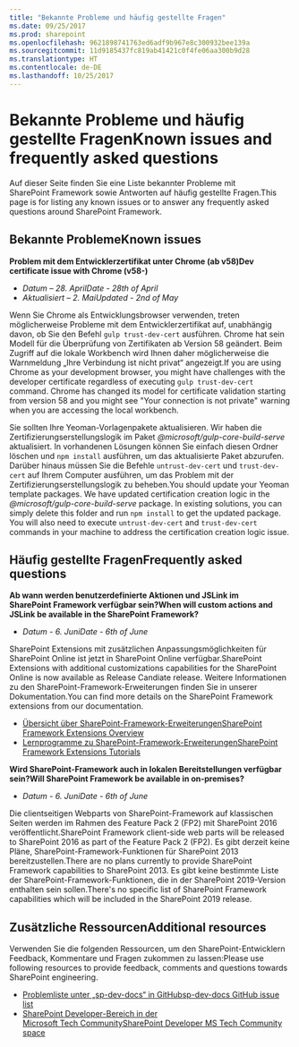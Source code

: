 ```yaml
---
title: "Bekannte Probleme und häufig gestellte Fragen"
ms.date: 09/25/2017
ms.prod: sharepoint
ms.openlocfilehash: 9621898741763ed6adf9b967e8c300932bee139a
ms.sourcegitcommit: 11d9185437fc819ab41421c0f4fe06aa300b9d28
ms.translationtype: HT
ms.contentlocale: de-DE
ms.lasthandoff: 10/25/2017
---
```

# <a name="known-issues-and-frequently-asked-questions"></a><span data-ttu-id="b96e0-102">Bekannte Probleme und häufig gestellte Fragen</span><span class="sxs-lookup"><span data-stu-id="b96e0-102">Known issues and frequently asked questions</span></span>

<span data-ttu-id="b96e0-103">Auf dieser Seite finden Sie eine Liste bekannter Probleme mit SharePoint Framework sowie Antworten auf häufig gestellte Fragen.</span><span class="sxs-lookup"><span data-stu-id="b96e0-103">This page is for listing any known issues or to answer any frequently asked questions around SharePoint Framework.</span></span> 

## <a name="known-issues"></a><span data-ttu-id="b96e0-104">Bekannte Probleme</span><span class="sxs-lookup"><span data-stu-id="b96e0-104">Known issues</span></span>

<span data-ttu-id="b96e0-105">**Problem mit dem Entwicklerzertifikat unter Chrome (ab v58)**</span><span class="sxs-lookup"><span data-stu-id="b96e0-105">**Dev certificate issue with Chrome (v58-)**</span></span>

- <span data-ttu-id="b96e0-106">*Datum – 28. April*</span><span class="sxs-lookup"><span data-stu-id="b96e0-106">*Date - 28th of April*</span></span>
- <span data-ttu-id="b96e0-107">*Aktualisiert – 2. Mai*</span><span class="sxs-lookup"><span data-stu-id="b96e0-107">*Updated - 2nd of May*</span></span>

<span data-ttu-id="b96e0-p101">Wenn Sie Chrome als Entwicklungsbrowser verwenden, treten möglicherweise Probleme mit dem Entwicklerzertifikat auf, unabhängig davon, ob Sie den Befehl `gulp trust-dev-cert` ausführen. Chrome hat sein Modell für die Überprüfung von Zertifikaten ab Version 58 geändert. Beim Zugriff auf die lokale Workbench wird Ihnen daher möglicherweise die Warnmeldung „Ihre Verbindung ist nicht privat“ angezeigt.</span><span class="sxs-lookup"><span data-stu-id="b96e0-p101">If you are using Chrome as your development browser, you might have challenges with the developer certificate regardless of executing `gulp trust-dev-cert` command. Chrome has changed its model for certificate validation starting from version 58 and you might see "Your connection is not private" warning when you are accessing the local workbench.</span></span>

<span data-ttu-id="b96e0-p102">Sie sollten Ihre Yeoman-Vorlagenpakete aktualisieren. Wir haben die Zertifizierungserstellungslogik im Paket *@microsoft/gulp-core-build-serve* aktualisiert. In vorhandenen Lösungen können Sie einfach diesen Ordner löschen und `npm install` ausführen, um das aktualisierte Paket abzurufen. Darüber hinaus müssen Sie die Befehle `untrust-dev-cert` und `trust-dev-cert` auf Ihrem Computer ausführen, um das Problem mit der Zertifizierungserstellungslogik zu beheben.</span><span class="sxs-lookup"><span data-stu-id="b96e0-p102">You should update your Yeoman template packages. We have updated certification creation logic in the *@microsoft/gulp-core-build-serve* package. In existing solutions, you can simply delete this folder and run `npm install` to get the updated package. You will also need to execute `untrust-dev-cert` and `trust-dev-cert` commands in your machine to address the certification creation logic issue.</span></span> 

## <a name="frequently-asked-questions"></a><span data-ttu-id="b96e0-114">Häufig gestellte Fragen</span><span class="sxs-lookup"><span data-stu-id="b96e0-114">Frequently asked questions</span></span>

<span data-ttu-id="b96e0-115">**Ab wann werden benutzerdefinierte Aktionen und JSLink im SharePoint Framework verfügbar sein?**</span><span class="sxs-lookup"><span data-stu-id="b96e0-115">**When will custom actions and JSLink be available in the SharePoint Framework?**</span></span>

- <span data-ttu-id="b96e0-116">*Datum - 6. Juni*</span><span class="sxs-lookup"><span data-stu-id="b96e0-116">*Date - 6th of June*</span></span>

<span data-ttu-id="b96e0-117">SharePoint Extensions mit zusätzlichen Anpassungsmöglichkeiten für SharePoint Online ist jetzt in SharePoint Online verfügbar.</span><span class="sxs-lookup"><span data-stu-id="b96e0-117">SharePoint Extensions with additional customizations capabilities for the SharePoint Online is now available as Release Candiate release.</span></span> <span data-ttu-id="b96e0-118">Weitere Informationen zu den SharePoint-Framework-Erweiterungen finden Sie in unserer Dokumentation.</span><span class="sxs-lookup"><span data-stu-id="b96e0-118">You can find more details on the SharePoint Framework extensions from our documentation.</span></span>

- [<span data-ttu-id="b96e0-119">Übersicht über SharePoint-Framework-Erweiterungen</span><span class="sxs-lookup"><span data-stu-id="b96e0-119">SharePoint Framework Extensions Overview</span></span>](./extensions/overview-extensions.md)
- [<span data-ttu-id="b96e0-120">Lernprogramme zu SharePoint-Framework-Erweiterungen</span><span class="sxs-lookup"><span data-stu-id="b96e0-120">SharePoint Framework Extensions Tutorials</span></span>](./extensions/get-started/build-a-hello-world-extension.md)

<span data-ttu-id="b96e0-121">**Wird SharePoint-Framework auch in lokalen Bereitstellungen verfügbar sein?**</span><span class="sxs-lookup"><span data-stu-id="b96e0-121">**Will SharePoint Framework be available in on-premises?**</span></span>

- <span data-ttu-id="b96e0-122">*Datum - 6. Juni*</span><span class="sxs-lookup"><span data-stu-id="b96e0-122">*Date - 6th of June*</span></span>

<span data-ttu-id="b96e0-123">Die clientseitigen Webparts von SharePoint-Framework auf klassischen Seiten werden im Rahmen des Feature Pack 2 (FP2) mit SharePoint 2016 veröffentlicht.</span><span class="sxs-lookup"><span data-stu-id="b96e0-123">SharePoint Framework client-side web parts will be released to SharePoint 2016 as part of the Feature Pack 2 (FP2).</span></span> <span data-ttu-id="b96e0-124">Es gibt derzeit keine Pläne, SharePoint-Framework-Funktionen für SharePoint 2013 bereitzustellen.</span><span class="sxs-lookup"><span data-stu-id="b96e0-124">There are no plans currently to provide SharePoint Framework capabilities to SharePoint 2013.</span></span> <span data-ttu-id="b96e0-125">Es gibt keine bestimmte Liste der SharePoint-Framework-Funktionen, die in der SharePoint 2019-Version enthalten sein sollen.</span><span class="sxs-lookup"><span data-stu-id="b96e0-125">There's no specific list of SharePoint Framework capabilities which will be included in the SharePoint 2019 release.</span></span>

## <a name="additional-resources"></a><span data-ttu-id="b96e0-126">Zusätzliche Ressourcen</span><span class="sxs-lookup"><span data-stu-id="b96e0-126">Additional resources</span></span>
<span data-ttu-id="b96e0-127">Verwenden Sie die folgenden Ressourcen, um den SharePoint-Entwicklern Feedback, Kommentare und Fragen zukommen zu lassen:</span><span class="sxs-lookup"><span data-stu-id="b96e0-127">Please use following resources to provide feedback, comments and questions towards SharePoint engineering.</span></span> 

* [<span data-ttu-id="b96e0-128">Problemliste unter „sp-dev-docs“ in GitHub</span><span class="sxs-lookup"><span data-stu-id="b96e0-128">sp-dev-docs GitHub issue list</span></span>](https://github.com/SharePoint/sp-dev-docs/issues)
* [<span data-ttu-id="b96e0-129">SharePoint Developer-Bereich in der Microsoft Tech Community</span><span class="sxs-lookup"><span data-stu-id="b96e0-129">SharePoint Developer MS Tech Community space</span></span>](https://aka.ms/sppnp-community)

